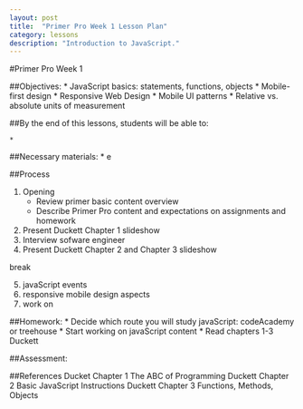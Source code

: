 ```yaml
---
layout: post
title:  "Primer Pro Week 1 Lesson Plan"
category: lessons
description: "Introduction to JavaScript."
---
```


#Primer Pro Week 1

##Objectives:
	*	JavaScript basics: statements, functions, objects
	*	Mobile-first design
	*	Responsive Web Design
	*	Mobile UI patterns
	*	Relative vs. absolute units of measurement

##By the end of this lessons, students will be able to:

	*

##Necessary materials:
	*   e

##Process
1. Opening
	*	Review primer basic content overview
	*	Describe Primer Pro content and expectations on assignments and homework
2. 	Present Duckett Chapter 1 slideshow
3.	Interview sofware engineer
4.	Present Duckett Chapter 2 and Chapter 3 slideshow

break

5.	javaScript events
6.	responsive mobile design aspects
7.	work on

##Homework:
	*	Decide which route you will study javaScript: codeAcademy or treehouse
	*	Start working on javaScript content
	*	Read chapters 1-3 Duckett


##Assessment:


##References
	Ducket Chapter 1 The ABC of Programming
	Duckett Chapter 2 Basic JavaScript Instructions
	Duckett Chapter 3 Functions, Methods, Objects

